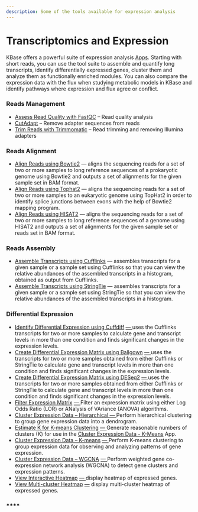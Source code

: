 ```yaml
---
description: Some of the tools available for expression analysis
---
```


# Transcriptomics and Expression

KBase offers a powerful suite of expression analysis [Apps](https://kbase.us/applist/#Expression). Starting with short reads, you can use the tool suite to assemble and quantify long transcripts, identify differentially expressed genes, cluster them and analyze them as functionally enriched modules. You can also compare the expression data with the flux when studying metabolic models in KBase and identify pathways where expression and flux agree or conflict.

### **Reads Management**

* [Assess Read Quality with FastQC](https://narrative.kbase.us/#appcatalog/app/kb_fastqc/runFastQC/release) – Read quality analysis
* [CutAdapt](https://narrative.kbase.us/#appcatalog/app/kb_cutadapt/remove_adapters/release) – Remove adapter sequences from reads
* [Trim Reads with Trimmomatic](https://narrative.kbase.us/#appcatalog/app/kb_trimmomatic/run_trimmomatic/release) – Read trimming and removing Illumina adapters

### **Reads Alignment**

* [Align Reads using Bowtie2](https://narrative.kbase.us/#appcatalog/app/KBaseRNASeq/align_reads_using_bowtie2/release) — aligns the sequencing reads for a set of two or more samples to long reference sequences of a prokaryotic genome using Bowtie2 and outputs a set of alignments for the given sample set in BAM format.
* [Align Reads using Tophat2](https://narrative.kbase.us/#appcatalog/app/KBaseRNASeq/align_reads_using_tophat/release) — aligns the sequencing reads for a set of two or more samples to an eukaryotic genome using TopHat2 in order to identify splice junctions between exons with the help of Bowtie2 mapping program.
* [Align Reads using HISAT2](https://narrative.kbase.us/#appcatalog/app/KBaseRNASeq/align_reads_using_hisat2/release) — aligns the sequencing reads for a set of two or more samples to long reference sequences of a genome using HISAT2 and outputs a set of alignments for the given sample set or reads set in BAM format.

### **Reads Assembly**

* [Assemble Transcripts using Cufflinks](https://narrative.kbase.us/#appcatalog/app/KBaseRNASeq/assemble_transcripts_with_cufflinks/release) — assembles transcripts for a given sample or a sample set using Cufflinks so that you can view the relative abundances of the assembled transcripts in a histogram, obtained as output from Cufflinks.
* [Assemble Transcripts using StringTie](https://narrative.kbase.us/#catalog/apps/KBaseRNASeq/assemble_transcripts_with_stringtie/release) — assembles transcripts for a given sample or a sample set using StringTie so that you can view the relative abundances of the assembled transcripts in a histogram.

### **Differential Expression**

* [Identify Differential Expression using Cuffdiff](https://narrative.kbase.us/#catalog/apps/KBaseRNASeq/identify_differential_expression_using_cuffdiff/release) [— ](https://narrative.kbase.us/#catalog/apps/KBaseRNASeq/identify_differential_expression_using_cuffdiff/release)uses the Cufflinks transcripts for two or more samples to calculate gene and transcript levels in more than one condition and finds significant changes in the expression levels.
* [Create Differential Expression Matrix using Ballgown](https://narrative.kbase.us/#catalog/apps/KBaseRNASeq/identify_differential_expression_using_ballgown/release) [— ](https://narrative.kbase.us/#catalog/apps/KBaseRNASeq/identify_differential_expression_using_ballgown/release)uses the transcripts for two or more samples obtained from either Cufflinks or StringTie to calculate gene and transcript levels in more than one condition and finds significant changes in the expression levels.
* [Create Differential Expression Matrix using DESeq2](https://narrative.kbase.us/#catalog/apps/kb_deseq/run_DESeq2/release) [— ](https://narrative.kbase.us/#catalog/apps/kb_deseq/run_DESeq2/release)uses the transcripts for two or more samples obtained from either Cufflinks or StringTie to calculate gene and transcript levels in more than one condition and finds significant changes in the expression levels.
* [Filter Expression Matrix](https://narrative.kbase.us/#catalog/apps/CoExpression/expression_toolkit_filter_expression/release) [— ](https://narrative.kbase.us/#catalog/apps/CoExpression/expression_toolkit_filter_expression/release)Filter an expression matrix using either Log Odds Ratio \(LOR\) or ANalysis of VAriance \(ANOVA\) algorithms.
* [Cluster Expression Data – Hierarchical ](https://narrative.kbase.us/#catalog/apps/KBaseFeatureValues/expression_toolkit_cluster_hierarchical/release)[— ](https://narrative.kbase.us/#catalog/apps/KBaseFeatureValues/expression_toolkit_cluster_hierarchical/release)Perform hierarchical clustering to group gene expression data into a dendrogram.
* [Estimate K for K-means Clustering](https://narrative.kbase.us/#catalog/apps/KBaseFeatureValues/expression_toolkit_estimate_k/release) [— ](https://narrative.kbase.us/#catalog/apps/KBaseFeatureValues/expression_toolkit_estimate_k/release)Generate reasonable numbers of clusters \(K\) for use in the [Cluster Expression Data - K-Means](https://narrative.kbase.us/#catalog/apps/KBaseFeatureValues/expression_toolkit_cluster_k_means/release) App.
* [Cluster Expression Data – K-means](https://narrative.kbase.us/#catalog/apps/KBaseFeatureValues/expression_toolkit_cluster_k_means/release) [— ](https://narrative.kbase.us/#catalog/apps/KBaseFeatureValues/expression_toolkit_cluster_k_means/release)Perform K-means clustering to group expression data for observing and analyzing patterns of gene expression.
* [Cluster Expression Data – WGCNA](https://narrative.kbase.us/#catalog/apps/CoExpression/expression_toolkit_cluster_WGCNA/release) [— ](https://narrative.kbase.us/#catalog/apps/CoExpression/expression_toolkit_cluster_WGCNA/release)Perform weighted gene co-expression network analysis \(WGCNA\) to detect gene clusters and expression patterns.
* [View Interactive Heatmap](https://narrative.kbase.us/#catalog/apps/kb_cummerbund/view_expression_interactive_heatmap/release) [— ](https://narrative.kbase.us/#catalog/apps/kb_cummerbund/view_expression_interactive_heatmap/release)display heatmap of expressed genes. 
* [View Multi-cluster Heatmap](https://narrative.kbase.us/#catalog/apps/CoExpression/expression_toolkit_view_heatmap/release) [—](https://narrative.kbase.us/#catalog/apps/CoExpression/expression_toolkit_view_heatmap/release) display multi-cluster heatmap of expressed genes.

### \*\*\*\*

